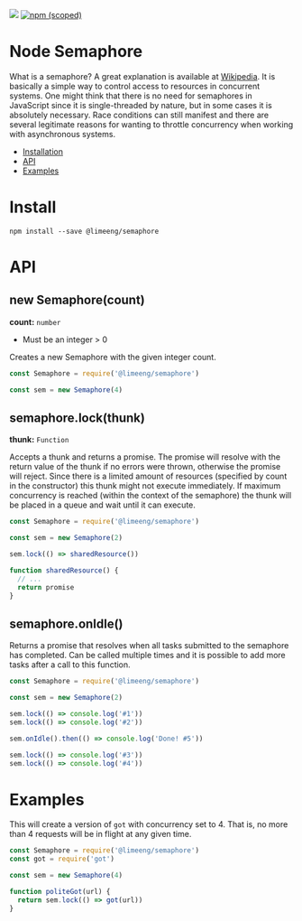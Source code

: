 ![](https://github.com/LimeEng/NodeSemaphore/workflows/Node%20CI/badge.svg)
[![npm (scoped)](https://img.shields.io/npm/v/@limeeng/semaphore.svg)](https://www.npmjs.com/package/@limeeng/semaphore)

# Node Semaphore

What is a semaphore? A great explanation is available at [Wikipedia](https://en.wikipedia.org/wiki/Semaphore_(programming)).
It is basically a simple way to control access to resources in concurrent systems. One might think that there is no need for semaphores in JavaScript since it is single-threaded by nature, but in some cases it is absolutely necessary. Race conditions can still manifest and there are several legitimate reasons for wanting to throttle concurrency when working with asynchronous systems.

- [Installation](#install)
- [API](#api)
- [Examples](#examples)

# Install

```
npm install --save @limeeng/semaphore
```

# API

## new Semaphore(count)

**count:** `number`
  - Must be an integer > 0

Creates a new Semaphore with the given integer count.

```js
const Semaphore = require('@limeeng/semaphore')

const sem = new Semaphore(4)
```

## semaphore.lock(thunk)

**thunk:** `Function`

Accepts a thunk and returns a promise. The promise will resolve with the return value of the thunk if no errors were thrown, otherwise the promise will reject. Since there is a limited amount of resources (specified by count in the constructor) this thunk might not execute immediately. If maximum concurrency is reached (within the context of the semaphore) the thunk will be placed in a queue and wait until it can execute.

```js
const Semaphore = require('@limeeng/semaphore')

const sem = new Semaphore(2)

sem.lock(() => sharedResource())

function sharedResource() {
  // ...
  return promise
}
```

## semaphore.onIdle()

Returns a promise that resolves when all tasks submitted to the semaphore has completed. Can be called multiple times and it is possible to add more tasks after a call to this function.

```js
const Semaphore = require('@limeeng/semaphore')

const sem = new Semaphore(2)

sem.lock(() => console.log('#1'))
sem.lock(() => console.log('#2'))

sem.onIdle().then(() => console.log('Done! #5'))

sem.lock(() => console.log('#3'))
sem.lock(() => console.log('#4'))
```

# Examples

This will create a version of `got` with concurrency set to 4. That is, no more than 4 requests will be in flight at any given time.

```js
const Semaphore = require('@limeeng/semaphore')
const got = require('got')

const sem = new Semaphore(4)

function politeGot(url) {
  return sem.lock(() => got(url))
}
```
